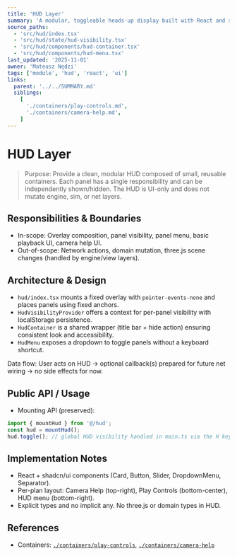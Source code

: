 ```yaml
---
title: 'HUD Layer'
summary: 'A modular, toggleable heads-up display built with React and shadcn/ui. Panels are independent containers that can be shown/hidden and extended without coupling to rendering or networking.'
source_paths:
  - 'src/hud/index.tsx'
  - 'src/hud/state/hud-visibility.tsx'
  - 'src/hud/components/hud-container.tsx'
  - 'src/hud/components/hud-menu.tsx'
last_updated: '2025-11-01'
owner: 'Mateusz Nędzi'
tags: ['module', 'hud', 'react', 'ui']
links:
  parent: '../../SUMMARY.md'
  siblings:
    [
      './containers/play-controls.md',
      './containers/camera-help.md',
    ]
---
```


# HUD Layer

> Purpose: Provide a clean, modular HUD composed of small, reusable containers. Each panel has a single responsibility and can be independently shown/hidden. The HUD is UI-only and does not mutate engine, sim, or net layers.

## Responsibilities & Boundaries

- In-scope: Overlay composition, panel visibility, panel menu, basic playback UI, camera help UI.
- Out-of-scope: Network actions, domain mutation, three.js scene changes (handled by engine/view layers).

## Architecture & Design

- `hud/index.tsx` mounts a fixed overlay with `pointer-events-none` and places panels using fixed anchors.
- `HudVisibilityProvider` offers a context for per-panel visibility with localStorage persistence.
- `HudContainer` is a shared wrapper (title bar + hide action) ensuring consistent look and accessibility.
- `HudMenu` exposes a dropdown to toggle panels without a keyboard shortcut.

Data flow: User acts on HUD → optional callback(s) prepared for future net wiring → no side effects for now.

## Public API / Usage

- Mounting API (preserved):

```ts
import { mountHud } from '@/hud';
const hud = mountHud();
hud.toggle(); // global HUD visibility handled in main.ts via the H key
```

## Implementation Notes

- React + shadcn/ui components (Card, Button, Slider, DropdownMenu, Separator).
- Per-plan layout: Camera Help (top-right), Play Controls (bottom-center), HUD menu (bottom-right).
- Explicit types and no implicit any. No three.js or domain types in HUD.

## References

- Containers: [`./containers/play-controls`](./containers/play-controls.md), [`./containers/camera-help`](./containers/camera-help.md)


